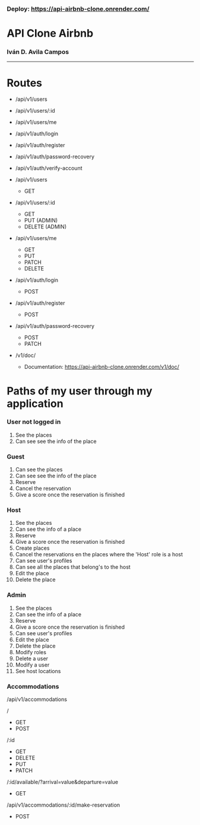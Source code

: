 ### Deploy: https://api-airbnb-clone.onrender.com/

# API Clone Airbnb

### Iván D. Avila Campos

--- 
# Routes

- /api/v1/users
- /api/v1/users/:id
- /api/v1/users/me

- /api/v1/auth/login
- /api/v1/auth/register
- /api/v1/auth/password-recovery
- /api/v1/auth/verify-account

- /api/v1/users
    - GET 

- /api/v1/users/:id
    - GET  
    - PUT (ADMIN)
    - DELETE (ADMIN)

- /api/v1/users/me
    - GET
    - PUT
    - PATCH
    - DELETE

- /api/v1/auth/login
    - POST

- /api/v1/auth/register
    - POST

- /api/v1/auth/password-recovery
    - POST 
    - PATCH

 - /v1/doc/
    - Documentation: https://api-airbnb-clone.onrender.com/v1/doc/

# Paths of my user through my application
### User not logged in

1. See the places
2. Can see see the info of the place

### Guest

1. Can see the places
2. Can see see the info of the place
3. Reserve
4. Cancel the reservation
4. Give a score once the reservation is finished

### Host

1. See the places
2. Can see the info of a place
3. Reserve
4. Give a score once the reservation is finished
5. Create places
6. Cancel the reservations en the places where the 'Host' role is a host
7. Can see user's profiles
8. Can see all the places that belong's to the host
9. Edit the place
10. Delete the place

### Admin

1. See the places
2. Can see the info of a place
3. Reserve
4. Give a score once the reservation is finished
5. Can see user's profiles
6. Edit the place
7. Delete the place
8. Modify roles
9. Delete a user
10. Modify a user
11. See host locations


### Accommodations

/api/v1/accommodations

/
- GET
- POST

/:id
- GET
- DELETE
- PUT
- PATCH

/:id/available/?arrival=value&departure=value
- GET 

/api/v1/accommodations/:id/make-reservation
- POST